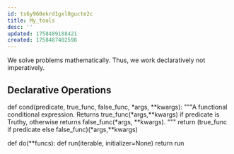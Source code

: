 ```yaml
---
id: ts6y960ekrd1gxl8gucte2c
title: My_tools
desc: ''
updated: 1758489188421
created: 1758487402598
---
```


We solve problems mathematically. Thus, we work declaratively not imperatively.


## Declarative Operations

def cond(predicate, true_func, false_func, *args, **kwargs):
    """A functional conditional expression.
    Returns true_func(*args,**kwargs) if predicate is Truthy,
    otherwise returns false_func(*args, **kwargs).
    """
    return (true_func if predicate else false_func)(*args,**kwargs)

def do(**funcs):
    def run(iterable, initializer=None)
    return run
